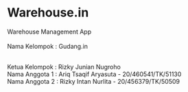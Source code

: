 # Warehouse.in
Warehouse Management App
<br/>
<br/>
Nama Kelompok : Gudang.in
<br/>
<br/>

Ketua Kelompok : Rizky Junian Nugroho<br/>
Nama Anggota 1 : Ariq Tsaqif Aryasuta - 20/460541/TK/51130<br/>
Nama Anggota 2 : Rizky Intan Nurlita - 20/456379/TK/50509<br/>

